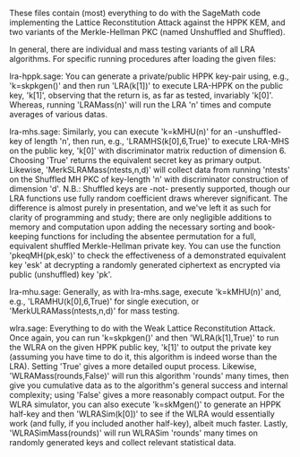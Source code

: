These files contain (most) everything to do with the SageMath code implementing the Lattice Reconstitution Attack against the HPPK KEM, and two variants of the Merkle-Hellman PKC
(named Unshuffled and Shuffled).

In general, there are individual and mass testing variants of all LRA algorithms.
For specific running procedures after loading the given files:

lra-hppk.sage: 
    You can generate a private/public HPPK key-pair using, e.g., 'k=skpkgen()' and then run 'LRA(k[1])' to execute LRA-HPPK 
    on the public key, 'k[1]', observing that the return is, as far as tested, invariably 'k[0]'.
    Whereas, running 'LRAMass(n)' will run the LRA 'n' times and compute averages of various datas.

lra-mhs.sage: 
    Similarly, you can execute 'k=kMHU(n)' for an -unshuffled- key of length 'n', then run, e.g., 'LRAMHS(k[0],6,True)' to execute LRA-MHS 
    on the public key, 'k[0]' with discriminator matrix reduction of dimension 6. Choosing 'True' returns the equivalent secret key as primary output.
    Likewise, 'MerkSLRAMass(ntests,n,d)' will collect data from running 'ntests' on the Shuffled MH PKC of key-length 'n' with discriminator construction
    of dimension 'd'. N.B.: Shuffled keys are -not- presently supported, though our LRA functions use fully random coefficient draws wherever significant. 
    The difference is almost purely in presentation, and we've left it as such for clarity of programming and study; there are only negligible additions to 
    memory and computation upon adding the necessary sorting and book-keeping functions for including the absentee permutation for a full, equivalent 
    shuffled Merkle-Hellman private key. You can use the function 'pkeqMH(pk,esk)' to check the effectiveness of a demonstrated equivalent key 'esk' at decrypting
    a randomly generated ciphertext as encrypted via public (unshuffled) key 'pk'.

lra-mhu.sage: 
    Generally, as with lra-mhs.sage, execute 'k=kMHU(n)' and, e.g., 'LRAMHU(k[0],6,True)' for single execution, or 'MerkULRAMass(ntests,n,d)' for mass testing.
    
wlra.sage:
    Everything to do with the Weak Lattice Reconstitution Attack. Once again, you can run 'k=skpkgen()' and then 'WLRA(k[1],True)' to run the WLRA on
    the given HPPK public key, 'k[1]' to output the private key (assuming you have time to do it, this algorithm is indeed worse than the LRA). Setting 'True' 
    gives a more detailed ouput process. Likewise, 'WLRAMass(rounds,False)' will run this algorithm 'rounds' many times, then give you cumulative data as to
    the algorithm's general success and internal complexity; using 'False' gives a more reasonably compact output.
    For the WLRA simulator, you can also execute 'k=skMgen()' to generate an HPPK half-key and then 'WLRASim(k[0])' to see if the WLRA would essentially work 
    (and fully, if you included another half-key), albeit much faster. Lastly, 'WLRASimMass(rounds)' will run WLRASim 'rounds' many times on randomly generated keys
    and collect relevant statistical data.
    
